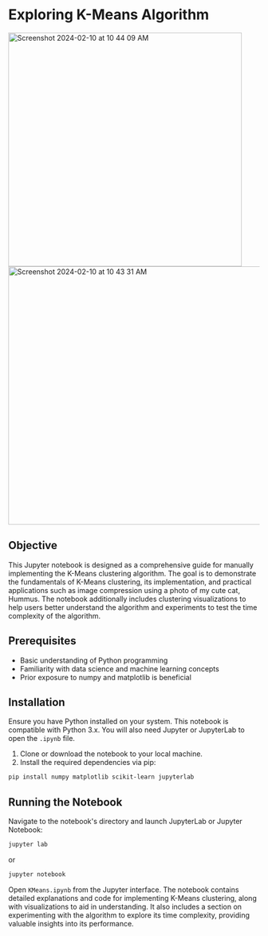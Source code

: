 
# Exploring K-Means Algorithm

<img width="468" alt="Screenshot 2024-02-10 at 10 44 09 AM" src="https://github.com/ianduke25/KMeans/assets/132767073/26fe2b7e-832e-4884-8531-506d50f602a8">


<img width="517" alt="Screenshot 2024-02-10 at 10 43 31 AM" src="https://github.com/ianduke25/KMeans/assets/132767073/3e55e4aa-d738-4c1b-9e22-5939f88b17c7">


## Objective
This Jupyter notebook is designed as a comprehensive guide for manually implementing the K-Means clustering algorithm. The goal is to demonstrate the fundamentals of K-Means clustering, its implementation, and practical applications such as image compression using a photo of my cute cat, Hummus. The notebook additionally includes clustering visualizations to help users better understand the algorithm and experiments to test the time complexity of the algorithm.

## Prerequisites
- Basic understanding of Python programming
- Familiarity with data science and machine learning concepts
- Prior exposure to numpy and matplotlib is beneficial

## Installation
Ensure you have Python installed on your system. This notebook is compatible with Python 3.x. You will also need Jupyter or JupyterLab to open the `.ipynb` file.

1. Clone or download the notebook to your local machine.
2. Install the required dependencies via pip:

```bash
pip install numpy matplotlib scikit-learn jupyterlab
```

## Running the Notebook
Navigate to the notebook's directory and launch JupyterLab or Jupyter Notebook:

```bash
jupyter lab
```
or
```bash
jupyter notebook
```

Open `KMeans.ipynb` from the Jupyter interface. The notebook contains detailed explanations and code for implementing K-Means clustering, along with visualizations to aid in understanding. It also includes a section on experimenting with the algorithm to explore its time complexity, providing valuable insights into its performance.

